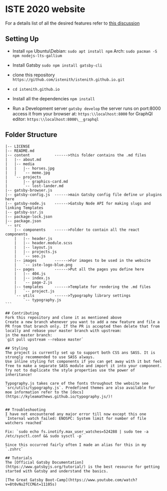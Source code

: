 # ISTE 2020 website

For a details list of all the desired features refer to [this discussion](https://github.com/orgs/istenith/teams/web-dev/discussions/1)

## Setting Up
- Install `npm`
    Ubuntu\Debian:
    `sudo apt install npm`
    Arch:
    `sudo pacman -S npm nodejs-lts-gallium`

- Install Gatsby
    `sudo npm install gatsby-cli`

- clone this repository
    `https://github.com/istenith/istenith.github.io.git`

- `cd istenith.github.io`

- Install all the dependencies
    `npm install`

- Run a Development server
    `gatsby develop`
    the server runs on port:8000 access it from your browser at:
    `https:\\localhost:8000`
    for GraphQl editor:
    `https:\\localhost:8000\__graphql`

## Folder Structure
`````````````
|-- LICENSE
|-- README.md
|-- content           ------>this folder contains the .md files
|   |-- about.md
|   |-- media
|   |   |-- horses.jpg
|   |   `-- meme.jpg
|   `-- projects
|       |-- graphics-card.md
|       `-- lost-lander.md
|-- gatsby-browser.js
|-- gatsby-config.js  ------>main Gatsby config file define ur plugins here
|-- gatsby-node.js    ------>Gatsby Node API for making slugs and linking Templates  
|-- gatsby-ssr.js
|-- package-lock.json
|-- package.json
`-- src
    |-- components    ------>Folder to contain all the react components
    |   |-- header.js
    |   |-- header.module.scss
    |   |-- layout.js
    |   |-- projects.js
    |   `-- seo.js
    |-- images        ------>For images to be used in the website
    |   `-- iste-logo-blue.png
    |-- pages         ------>Put all the pages you define here  
    |   |-- 404.js
    |   |-- index.js
    |   `-- page-2.js
    |-- templates     ------>Template for rendering the .md files
    |   `-- project.js
    `-- utils         ------>Typography library settings
        `-- typography.js
```

## Contributing
Fork this repository and clone it as mentioned above
Create a new branch whenever you want to add a new feature and file a PR from that branch only. If the PR is accepted then delete that from locally and rebase your master branch with upstream:
in the master branch:
`git pull upstream --rebase master`

## Styling
The project is currently set up to support both CSS ans SASS. It is strongly recommended to use SASS always.
Use inline styling fot components if you can get away with it but feel free to make a separate SASS module and import it into your component.
Try not to duplicate the style properties use the power of inheritance!

Typography.js takes care of the fonts throughout the website see `src/utils/typography.js`. Predefined themes are also available for moe information refer to the [docs](https://kyleamathews.github.io/typography.js/)!


## Troubleshooting
I have not encountered any major error till now except this one
`Internal watch failed: ENOSPC: System limit for number of file watchers reached`

Fix: `sudo echo fs.inotify.max_user_watches=524288 | sudo tee -a /etc/sysctl.conf && sudo sysctl -p`

Since this occurred fairly often I made an alias for this in my `.zshrc`

## Tutorials
The [Official Gatsby Documentation](https://www.gatsbyjs.org/tutorial/) is the best resource for getting started with Gatsby and understand the basics.

[The Great Gatsby Boot-Camp](https://www.youtube.com/watch?v=8t0vNu2fCCM&t=11105s)
